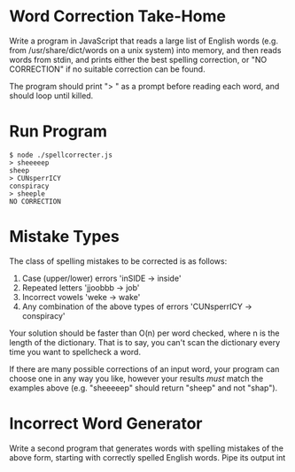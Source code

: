 # Word Correction Take-Home #

Write a program in JavaScript that reads a large list of English words (e.g. from /usr/share/dict/words on a unix system) into memory, and then reads words from stdin, and prints either the best spelling correction, or "NO CORRECTION" if no suitable correction can be found.

The program should print "> " as a prompt before reading each word, and should loop until killed.

# Run Program #
```
$ node ./spellcorrecter.js
> sheeeeep
sheep
> CUNsperrICY
conspiracy
> sheeple
NO CORRECTION
```



# Mistake Types #
The class of spelling mistakes to be corrected is as follows:

1. Case (upper/lower) errors 'inSIDE -> inside'
2. Repeated letters 'jjoobbb -> job'
3. Incorrect vowels 'weke -> wake'
4. Any combination of the above types of errors 'CUNsperrICY -> conspiracy'


Your solution should be faster than O(n) per word checked, where n is the length of the dictionary. That is to say, you can't scan the dictionary every time you want to spellcheck a word.

If there are many possible corrections of an input word, your program can choose one in any way you like, however your results *must* match the examples above (e.g. "sheeeeep" should return "sheep" and not "shap").

# Incorrect Word Generator #

Write a second program that generates words with spelling mistakes of the above form, starting with correctly spelled English words. Pipe its output int
